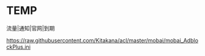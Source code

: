 # TEMP
流量|通知|官网|到期

https://raw.githubusercontent.com/Kitakana/acl/master/mobai/mobai_AdblockPlus.ini
